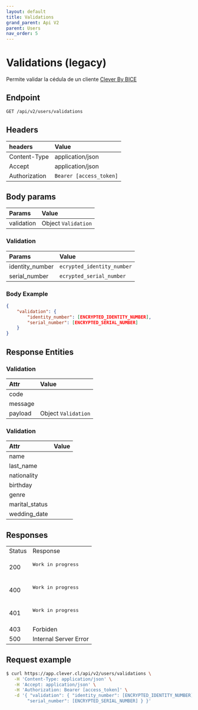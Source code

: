 ```yaml
---
layout: default
title: Validations
grand_parent: Api V2
parent: Users
nav_order: 5
---
```


# Validations (legacy)

Permite validar la cédula de un cliente [Clever By BICE](https://clever.cl)

## Endpoint

```bash
GET /api/v2/users/validations
```

## Headers

| headers       | Value             |
|:--------------|:------------------|
| Content-Type  | application/json  |
| Accept        | application/json  |
| Authorization | `Bearer [access_token]`  |

## Body params

| Params        | Value               |
|:--------------|:--------------------|
| validation    | Object `Validation` |

### Validation

| Params           | Value                     |
|:-----------------|:--------------------------|
| identity_number  | `ecrypted_identity_number` |
| serial_number    | `ecrypted_serial_number`  |

### Body Example

```json
{
    "validation": {
        "identity_number": [ENCRYPTED_IDENTITY_NUMBER],
        "serial_number": [ENCRYPTED_SERIAL_NUMBER]
    }
}
```

## Response Entities

### Validation

| Attr          | Value               |
|:--------------|:--------------------|
|  code         |                     |
|  message      |                     |
|  payload      | Object `Validation` |

### Validation

| Attr              | Value               |
|:------------------|:--------------------|
|  name             |                     |
|  last_name        |                     |
|  nationality      |                     |
|  birthday         |                     |
|  genre            |                     |
|  marital_status   |                     |
|  wedding_date     |                     |


## Responses

<table>
   <tr>
      <td> Status </td>
      <td> Response </td>
   </tr>
   <tr>
      <td> 200 </td>
      <td>
         <pre>
Work in progress
        </pre>
      </td>
   </tr>
   <tr>
      <td> 400 </td>
      <td>
         <pre>
Work in progress
        </pre>
      </td>
   </tr>   
   <tr>
      <td> 401 </td>
      <td>
         <pre>
Work in progress
        </pre>
      </td>
   </tr>
   <tr>
      <td> 403 </td>
      <td>Forbiden</td>
   </tr>
   <tr>
      <td> 500 </td>
      <td>
         Internal Server Error
      </td>
   </tr>
</table>

## Request example

```bash
$ curl https://app.clever.cl/api/v2/users/validations \
   -H 'Content-Type: application/json' \
   -H 'Accept: application/json' \
   -H 'Authorization: Bearer [access_token]' \
   -d '{ "validation": { "identity_number": [ENCRYPTED_IDENTITY_NUMBER],
        "serial_number": [ENCRYPTED_SERIAL_NUMBER] } }' 
```

